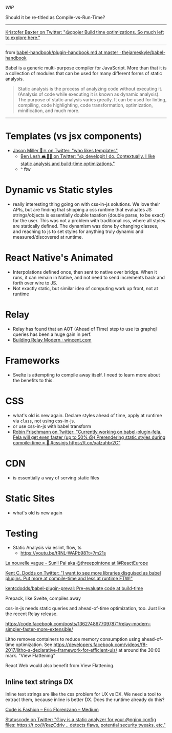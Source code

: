 _WIP_

Should it be re-titled as Compile-vs-Run-Time?

---

[Kristofer Baxter on Twitter: "@cpojer Build time optimizations. So much left to explore here."](https://twitter.com/kristoferbaxter/status/892189558971838464)

---
from [babel-handbook/plugin-handbook.md at master · thejameskyle/babel-handbook](https://github.com/thejameskyle/babel-handbook/blob/master/translations/en/plugin-handbook.md#toc-pre-and-post-in-plugins)

Babel is a generic multi-purpose compiler for JavaScript. More than that it is a collection of modules that can be used for many different forms of static analysis.

> Static analysis is the process of analyzing code without executing it. (Analysis of code while executing it is known as dynamic analysis). The purpose of static analysis varies greatly. It can be used for linting, compiling, code highlighting, code transformation, optimization, minification, and much more.

---

# Templates (vs jsx components)
- [Jason Miller 🦊⚛ on Twitter: "who likes templates"](https://twitter.com/_developit/status/890729645750046721)
  - [Ben Lesh 🛋️👑🔥 on Twitter: "@_developit I do. Contextually. I like static analysis and build-time optimizations."](https://twitter.com/BenLesh/status/890781512580202496)
  - ^ ftw

# Dynamic vs Static styles
- really interesting thing going on with css-in-js solutions. We love their APIs, but are finding that shipping a css runtime that evaluates JS strings/objects is essentially double taxation (double parse, to be exact) for the user. This was not a problem with traditional css, where all styles are statically defined. The dynamism was done by changing classes, and reaching to js to set styles for anything truly dynamic and measured/discovered at runtime.

# React Native's Animated
- Interpolations defined once, then sent to native over bridge. When it runs, it can remain in Native, and not need to send increments back and forth over wire to JS.
- Not exactly static, but similar idea of computing work up front, not at runtime

# Relay
- Relay has found that an AOT (Ahead of Time) step to use its graphql queries has been a huge gain in perf.
- [Building Relay Modern · wincent.com](https://wincent.com/blog/relay-modern)

# Frameworks
- Svelte is attempting to compile away itself. I need to learn more about the benefits to this.

# CSS
- what's old is new again. Declare styles ahead of time, apply at runtime via `class`, not using css-in-js.
- or use css-in-js with babel transform
- [Robin Frischmann on Twitter: "Currently working on babel\-plugin\-fela\. Fela will get even faster \(up to 50% 😱\) Prerendering static styles during compile\-time = 🚀 \#cssinjs https://t\.co/xaIzuhbr2C"](https://twitter.com/rofrischmann/status/895918362299125760)

# CDN
- is essentially a way of serving static files

# Static Sites
- what's old is new again

# Testing
- Static Analysis via eslint, flow, ts
  - https://youtu.be/tRNL-WAPb98?t=7m21s

[La nouvelle vague - Sunil Pai aka @threepointone at @ReactEurope](https://www.youtube.com/watch?v=yjVhjmM1FPc)

[Kent C. Dodds on Twitter: "I want to see more libraries disguised as babel plugins. Put more at compile-time and less at runtime FTW!"](https://twitter.com/kentcdodds/status/881211867057737728)

[kentcdodds/babel-plugin-preval: Pre-evaluate code at build-time](https://github.com/kentcdodds/babel-plugin-preval)

Prepack, like Svelte, compiles away

css-in-js needs static queries and ahead-of-time optimization, too. Just like the recent Relay release.

https://code.facebook.com/posts/1362748677097871/relay-modern-simpler-faster-more-extensible/

Litho removes containers to reduce memory consumption using  ahead-of-time optimization. See https://developers.facebook.com/videos/f8-2017/litho-a-declarative-framework-for-efficient-uis/ at around the 30:00 mark. "View Flattening"

React Web would also benefit from View Flattening.


## Inline text strings DX

Inline text strings are like the css problem for UX vs DX. We need a tool to extract them, because inline is better DX. Does the runtime already do this?


[Code is Fashion – Eric Florenzano – Medium](https://medium.com/@ericflo/code-is-fashion-3d5583e8a6f8)

[Statuscode on Twitter: "Gixy is a static analyzer for your @nginx config files: https://t.co/jVkazOdriv .. detects flaws, potential security tweaks, etc."](https://twitter.com/statuscode/status/862680882276118529)
